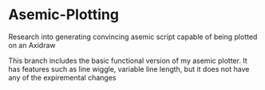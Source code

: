 # Asemic-Plotting
Research into generating convincing asemic script capable of being plotted on an Axidraw

This branch includes the basic functional version of my asemic plotter. It has features such as line wiggle, variable line length, but it does not have any of the expiremental changes
